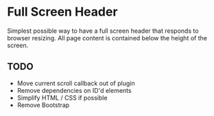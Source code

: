# Full Screen Header

Simplest possible way to have a full screen header that responds to browser resizing.  All page content is contained below the height of the screen.

## TODO
- Move current scroll callback out of plugin
- Remove dependencies on ID'd elements
- Simplify HTML / CSS if possible
- Remove Bootstrap